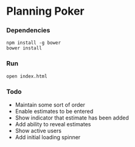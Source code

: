# Planning Poker

### Dependencies

    npm install -g bower
    bower install

### Run

    open index.html

### Todo

* Maintain some sort of order
* Enable estimates to be entered
* Show indicator that estimate has been added
* Add ability to reveal estimates
* Show active users
* Add initial loading spinner
